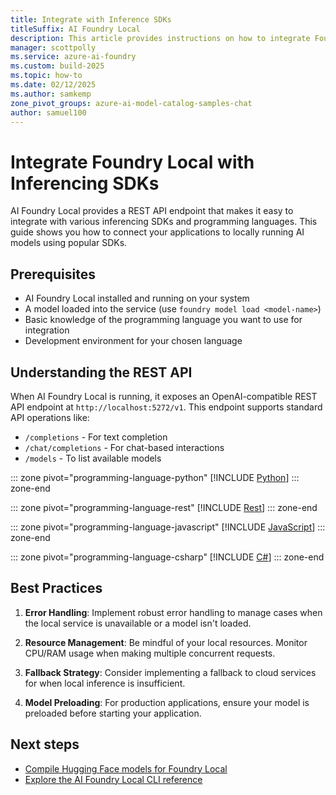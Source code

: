 ```yaml
---
title: Integrate with Inference SDKs
titleSuffix: AI Foundry Local
description: This article provides instructions on how to integrate Foundry Local with common Inferencing SDKs.
manager: scottpolly
ms.service: azure-ai-foundry
ms.custom: build-2025
ms.topic: how-to
ms.date: 02/12/2025
ms.author: samkemp
zone_pivot_groups: azure-ai-model-catalog-samples-chat
author: samuel100
---
```


# Integrate Foundry Local with Inferencing SDKs

AI Foundry Local provides a REST API endpoint that makes it easy to integrate with various inferencing SDKs and programming languages. This guide shows you how to connect your applications to locally running AI models using popular SDKs.

## Prerequisites

* AI Foundry Local installed and running on your system
* A model loaded into the service (use `foundry model load <model-name>`)
* Basic knowledge of the programming language you want to use for integration
* Development environment for your chosen language

## Understanding the REST API

When AI Foundry Local is running, it exposes an OpenAI-compatible REST API endpoint at `http://localhost:5272/v1`. This endpoint supports standard API operations like:

* `/completions` - For text completion
* `/chat/completions` - For chat-based interactions
* `/models` - To list available models


::: zone pivot="programming-language-python"
[!INCLUDE [Python](../includes/integrate-examples/python.md)]
::: zone-end

::: zone pivot="programming-language-rest"
[!INCLUDE [Rest](../includes/integrate-examples/rest.md)]
::: zone-end

::: zone pivot="programming-language-javascript"
[!INCLUDE [JavaScript](../includes/integrate-examples/javascript.md)]
::: zone-end

::: zone pivot="programming-language-csharp"
[!INCLUDE [C#](../includes/integrate-examples/csharp.md)]
::: zone-end

## Best Practices

1. **Error Handling**: Implement robust error handling to manage cases when the local service is unavailable or a model isn't loaded.

2. **Resource Management**: Be mindful of your local resources. Monitor CPU/RAM usage when making multiple concurrent requests.

3. **Fallback Strategy**: Consider implementing a fallback to cloud services for when local inference is insufficient.

4. **Model Preloading**: For production applications, ensure your model is preloaded before starting your application.

## Next steps

- [Compile Hugging Face models for Foundry Local](compile-models-for-foundry-local.md)
- [Explore the AI Foundry Local CLI reference](../reference/reference-cli.md)